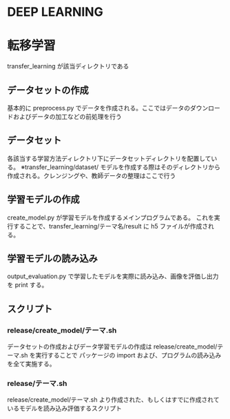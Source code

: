 # DEEP LEARNING

# 転移学習

transfer_learning が該当ディレクトリである

## データセットの作成

基本的に preprocess.py でデータを作成される。ここではデータのダウンロードおよびデータの加工などの前処理を行う

## データセット

各該当する学習方法ディレクトリ下にデータセットディレクトリを配置している。
※transfer_learning/dataset/
モデルを作成する際はそのディレクトリから作成される。クレンジングや、教師データの整理はここで行う

## 学習モデルの作成

create_model.py が学習モデルを作成するメインプログラムである。
これを実行することで、transfer_learning/テーマ名/result に h5 ファイルが作成される。

## 学習モデルの読み込み

output_evaluation.py で学習したモデルを実際に読み込み、画像を評価し出力を print する。

## スクリプト

### release/create_model/テーマ.sh

データセットの作成およびデータ学習モデルの作成は release/create_model/テーマ.sh を実行することで
パッケージの import および、プログラムの読み込みを全て実施する。

### release/テーマ.sh

release/create_model/テーマ.sh より作成された、もしくはすでに作成されているモデルを読み込み評価するスクリプト
